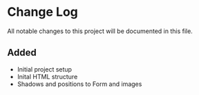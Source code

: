 # Change Log
All notable changes to this project will be documented in this file.

## Added
- Initial project setup
- Inital HTML structure
- Shadows and positions to Form and images
